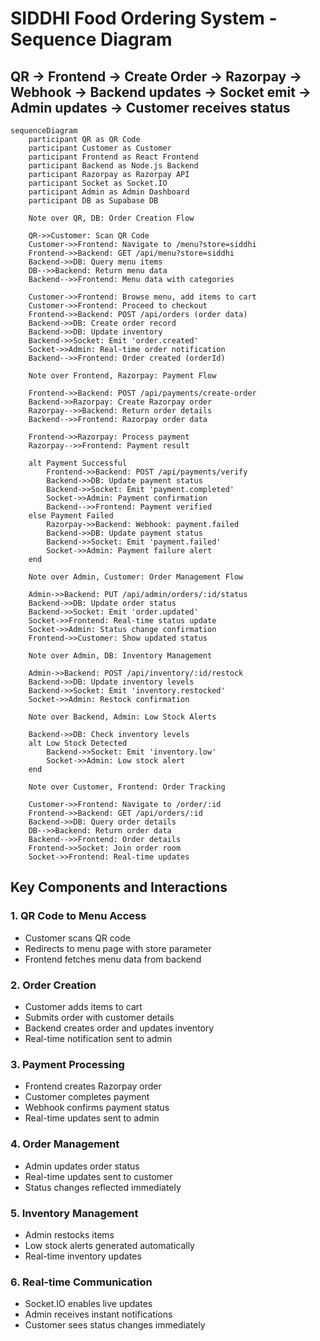 # SIDDHI Food Ordering System - Sequence Diagram

## QR → Frontend → Create Order → Razorpay → Webhook → Backend updates → Socket emit → Admin updates → Customer receives status

```mermaid
sequenceDiagram
    participant QR as QR Code
    participant Customer as Customer
    participant Frontend as React Frontend
    participant Backend as Node.js Backend
    participant Razorpay as Razorpay API
    participant Socket as Socket.IO
    participant Admin as Admin Dashboard
    participant DB as Supabase DB

    Note over QR, DB: Order Creation Flow

    QR->>Customer: Scan QR Code
    Customer->>Frontend: Navigate to /menu?store=siddhi
    Frontend->>Backend: GET /api/menu?store=siddhi
    Backend->>DB: Query menu items
    DB-->>Backend: Return menu data
    Backend-->>Frontend: Menu data with categories

    Customer->>Frontend: Browse menu, add items to cart
    Customer->>Frontend: Proceed to checkout
    Frontend->>Backend: POST /api/orders (order data)
    Backend->>DB: Create order record
    Backend->>DB: Update inventory
    Backend->>Socket: Emit 'order.created'
    Socket->>Admin: Real-time order notification
    Backend-->>Frontend: Order created (orderId)

    Note over Frontend, Razorpay: Payment Flow

    Frontend->>Backend: POST /api/payments/create-order
    Backend->>Razorpay: Create Razorpay order
    Razorpay-->>Backend: Return order details
    Backend-->>Frontend: Razorpay order data

    Frontend->>Razorpay: Process payment
    Razorpay-->>Frontend: Payment result

    alt Payment Successful
        Frontend->>Backend: POST /api/payments/verify
        Backend->>DB: Update payment status
        Backend->>Socket: Emit 'payment.completed'
        Socket->>Admin: Payment confirmation
        Backend-->>Frontend: Payment verified
    else Payment Failed
        Razorpay->>Backend: Webhook: payment.failed
        Backend->>DB: Update payment status
        Backend->>Socket: Emit 'payment.failed'
        Socket->>Admin: Payment failure alert
    end

    Note over Admin, Customer: Order Management Flow

    Admin->>Backend: PUT /api/admin/orders/:id/status
    Backend->>DB: Update order status
    Backend->>Socket: Emit 'order.updated'
    Socket->>Frontend: Real-time status update
    Socket->>Admin: Status change confirmation
    Frontend->>Customer: Show updated status

    Note over Admin, DB: Inventory Management

    Admin->>Backend: POST /api/inventory/:id/restock
    Backend->>DB: Update inventory levels
    Backend->>Socket: Emit 'inventory.restocked'
    Socket->>Admin: Restock confirmation

    Note over Backend, Admin: Low Stock Alerts

    Backend->>DB: Check inventory levels
    alt Low Stock Detected
        Backend->>Socket: Emit 'inventory.low'
        Socket->>Admin: Low stock alert
    end

    Note over Customer, Frontend: Order Tracking

    Customer->>Frontend: Navigate to /order/:id
    Frontend->>Backend: GET /api/orders/:id
    Backend->>DB: Query order details
    DB-->>Backend: Return order data
    Backend-->>Frontend: Order details
    Frontend->>Socket: Join order room
    Socket->>Frontend: Real-time updates
```

## Key Components and Interactions

### 1. QR Code to Menu Access
- Customer scans QR code
- Redirects to menu page with store parameter
- Frontend fetches menu data from backend

### 2. Order Creation
- Customer adds items to cart
- Submits order with customer details
- Backend creates order and updates inventory
- Real-time notification sent to admin

### 3. Payment Processing
- Frontend creates Razorpay order
- Customer completes payment
- Webhook confirms payment status
- Real-time updates sent to admin

### 4. Order Management
- Admin updates order status
- Real-time updates sent to customer
- Status changes reflected immediately

### 5. Inventory Management
- Admin restocks items
- Low stock alerts generated automatically
- Real-time inventory updates

### 6. Real-time Communication
- Socket.IO enables live updates
- Admin receives instant notifications
- Customer sees status changes immediately
